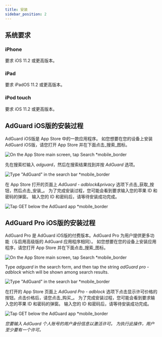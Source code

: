 ```yaml
---
title: 安装
sidebar_position: 2
---
```


## 系统要求

### iPhone

要求 iOS 11.2 或更高版本。

### iPad

要求 iPadOS 11.2 或更高版本。

### iPod touch

要求 iOS 11.2 或更高版本。

## AdGuard iOS版的安装过程

AdGuard iOS版是 App Store 中的一款应用程序。 如您想要在您的设备上安装 AdGuard iOS版，请您打开 App Store 并在下面点击_搜索_图标。

![On the App Store main screen, tap Search *mobile_border](https://cdn.adtidy.org/public/Adguard/kb/installation/iOS/en/1.png)

先在搜索栏输入 _adguard_，然后在搜索结果找到并按 _AdGuard_ 选项。

![Type "AdGuard" in the search bar *mobile_border](https://cdn.adtidy.org/public/Adguard/kb/installation/iOS/en/2.png)

在 App Store 打开的页面上 _AdGuard - adblock&privacy_ 选项下点击_获取_按钮，然后点击_安装_。 为了完成安装过程，您可能会看到要求输入您的苹果 ID 和密码的弹窗。 输入您的 ID 和密码后，请等待安装成功完成。

![Tap GET below the AdGuard app *mobile_border](https://cdn.adtidy.org/public/Adguard/kb/installation/iOS/en/3.png)

## AdGuard Pro iOS版的安装过程

AdGuard Pro 是 AdGuard iOS版的付费版本。AdGuard Pro 为用户提供更多功能（与启用高级版的 AdGuard 应用程序相同）。 如您想要在您的设备上安装应用程序，请您打开 App Store 并在下面点击_搜索_图标。

![On the App Store main screen, tap Search *mobile_border](https://cdn.adtidy.org/public/Adguard/kb/installation/iOS/en/1.png)

Type _adguard_ in the search form, and then tap the string _adGuard pro - adblock_ which will be shown among search results.

![Type "AdGuard" in the search bar *mobile_border](https://cdn.adtidy.org/public/Adguard/kb/installation/iOS/en/2.png)

在打开的 App Store 页面上 _AdGuard Pro - adblock_ 选项下点击显示许可价格的按钮。点击价格后，请您点击_购买_。 为了完成安装过程，您可能会看到要求输入您的苹果 ID 和密码的弹窗。 输入您的 ID 和密码后，请等待安装成功完成。

![Tap GET below the AdGuard app *mobile_border](https://cdn.adtidy.org/public/Adguard/kb/installation/iOS/en/3.png)

*您要输入 AdGuard 个人账号的用户身份信息以激活许可。 为执行此操作，用户至少要有一个许可。*